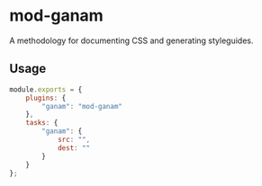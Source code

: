 mod-ganam
===

A methodology for documenting CSS and generating styleguides. 


## Usage

```js
module.exports = {
    plugins: {
        "ganam": "mod-ganam"
    },
    tasks: {
        "ganam": {
            src: "",
            dest: ""
        }
    }
};
```